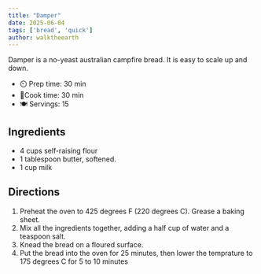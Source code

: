 ```yaml
---
title: "Damper"
date: 2025-06-04
tags: ['bread', 'quick']
author: walktheearth
---
```

Damper is a no-yeast australian campfire bread. It is easy to scale up and down.
- ⏲️ Prep time: 30 min
- 🍳Cook time: 30 min
- 🍽️ Servings: 15

## Ingredients
- 4 cups self-raising flour
- 1 tablespoon butter, softened.
- 1 cup milk
## Directions
1. Preheat the oven to 425 degrees F (220 degrees C). Grease a baking sheet.
2. Mix all the ingredients together, adding a half cup of water and a teaspoon salt.
3. Knead the bread on a floured surface.
4. Put the bread into the oven for 25 minutes, then lower the temprature to 175 degrees C for 5 to 10 minutes
